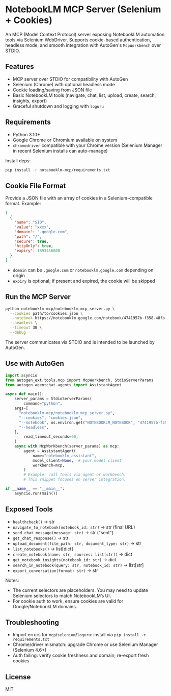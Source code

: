 # NotebookLM MCP Server (Selenium + Cookies)

An MCP (Model Context Protocol) server exposing NotebookLM automation tools via Selenium WebDriver.
Supports cookie-based authentication, headless mode, and smooth integration with AutoGen's `McpWorkbench` over STDIO.

## Features

- MCP server over STDIO for compatibility with AutoGen
- Selenium (Chrome) with optional headless mode
- Cookie loading/saving from JSON file
- Basic NotebookLM tools (navigate, chat, list, upload, create, search, insights, export)
- Graceful shutdown and logging with `loguru`

## Requirements

- Python 3.10+
- Google Chrome or Chromium available on system
- `chromedriver` compatible with your Chrome version (Selenium Manager in recent Selenium installs can auto-manage)

Install deps:

```bash
pip install -r notebooklm-mcp/requirements.txt
```

## Cookie File Format
Provide a JSON file with an array of cookies in a Selenium-compatible format. Example:

```json
[
  {
    "name": "SID",
    "value": "xxxx",
    "domain": ".google.com",
    "path": "/",
    "secure": true,
    "httpOnly": true,
    "expiry": 1893456000
  }
]
```

- `domain` can be `.google.com` or `notebooklm.google.com` depending on origin
- `expiry` is optional; if present and expired, the cookie will be skipped

## Run the MCP Server

```bash
python notebooklm-mcp/notebooklm_mcp_server.py \
  --cookies path/to/cookies.json \
  --notebook https://notebooklm.google.com/notebook/4741957b-f358-48fb-a16a-da8d20797bc6 \
  --headless \
  --timeout 30 \
  --debug
```

The server communicates via STDIO and is intended to be launched by AutoGen.

## Use with AutoGen

```python
import asyncio
from autogen_ext.tools.mcp import McpWorkbench, StdioServerParams
from autogen_agentchat.agents import AssistantAgent

async def main():
    server_params = StdioServerParams(
        command="python",
    args=[
      "notebooklm-mcp/notebooklm_mcp_server.py",
      "--cookies", "cookies.json",
      "--notebook", os.environ.get("NOTEBOOKLM_NOTEBOOK", "4741957b-f358-48fb-a16a-da8d20797bc6"),
      "--headless",
    ],
        read_timeout_seconds=60,
    )
    async with McpWorkbench(server_params) as mcp:
        agent = AssistantAgent(
            name="notebooklm_assistant",
            model_client=None,  # your model client
            workbench=mcp,
        )
        # Example: call tools via agent or workbench.
        # This snippet focuses on server integration.

if __name__ == "__main__":
    asyncio.run(main())
```

## Exposed Tools

- `healthcheck()` -> str
- `navigate_to_notebook(notebook_id: str)` -> str (final URL)
- `send_chat_message(message: str)` -> str ("sent")
- `get_chat_response()` -> str
- `upload_document(file_path: str, document_type: str)` -> str
- `list_notebooks()` -> list[dict]
- `create_notebook(name: str, sources: list[str])` -> dict
- `get_notebook_insights(notebook_id: str)` -> dict
- `search_in_notebook(query: str, notebook_id: str)` -> list[str]
- `export_conversation(format: str)` -> str

Notes:

- The current selectors are placeholders. You may need to update Selenium selectors to match NotebookLM’s UI.
- For cookie auth to work, ensure cookies are valid for Google/NotebookLM domains.

## Troubleshooting

- Import errors for `mcp`/`selenium`/`loguru`: install via `pip install -r requirements.txt`
- Chrome/driver mismatch: upgrade Chrome or use Selenium Manager (Selenium 4.6+)
- Auth failing: verify cookie freshness and domain; re-export fresh cookies

## License

MIT
